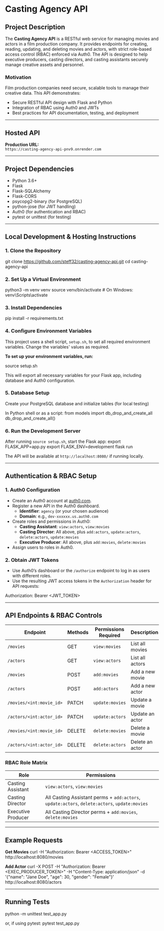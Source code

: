 # Casting Agency API

## Project Description

The **Casting Agency API** is a RESTful web service for managing movies and actors in a film production company. It provides endpoints for creating, reading, updating, and deleting movies and actors, with strict role-based access control (RBAC) enforced via Auth0. The API is designed to help executive producers, casting directors, and casting assistants securely manage creative assets and personnel.

### Motivation

Film production companies need secure, scalable tools to manage their creative data. This API demonstrates:
- Secure RESTful API design with Flask and Python
- Integration of RBAC using Auth0 and JWTs
- Best practices for API documentation, testing, and deployment

---

## Hosted API

**Production URL:**  
`https://casting-agency-api-pnv9.onrender.com`  

---

## Project Dependencies

- Python 3.6+
- Flask
- Flask-SQLAlchemy
- Flask-CORS
- psycopg2-binary (for PostgreSQL)
- python-jose (for JWT handling)
- Auth0 (for authentication and RBAC)
- pytest or unittest (for testing)

---

## Local Development & Hosting Instructions

### 1. Clone the Repository

git clone https://github.com/steff32/casting-agency-api.git
cd casting-agency-api

### 2. Set Up a Virtual Environment

python3 -m venv venv
source venv/bin/activate # On Windows: venv\Scripts\activate


### 3. Install Dependencies

pip install -r requirements.txt

### 4. Configure Environment Variables
This project uses a shell script, `setup.sh`, to set all required environment variables. Change the variables' values as required.

**To set up your environment variables, run:**

source setup.sh

This will export all necessary variables for your Flask app, including database and Auth0 configuration.


### 5. Database Setup

Create your PostgreSQL database and initialize tables (for local testing)

In Python shell or as a script:
from models import db_drop_and_create_all
db_drop_and_create_all()


### 6. Run the Development Server

After running `source setup.sh`, start the Flask app:
export FLASK_APP=app.py
export FLASK_ENV=development
flask run

The API will be available at `http://localhost:8080/` if running locally.

---

## Authentication & RBAC Setup

### 1. Auth0 Configuration

- Create an Auth0 account at [auth0.com](https://auth0.com/).
- Register a new API in the Auth0 dashboard.
  - **Identifier**: `agency` (or your chosen audience)
  - **Domain**: e.g., `dev-xxxxxx.us.auth0.com`
- Create roles and permissions in Auth0:
  - **Casting Assistant**: `view:actors`, `view:movies`
  - **Casting Director**: All above, plus `add:actors`, `update:actors`, `delete:actors`, `update:movies`
  - **Executive Producer**: All above, plus `add:movies`, `delete:movies`
- Assign users to roles in Auth0.

### 2. Obtain JWT Tokens

- Use Auth0’s dashboard or the `/authorize` endpoint to log in as users with different roles.
- Use the resulting JWT access tokens in the `Authorization` header for API requests:

Authorization: Bearer <JWT_TOKEN>

---

## API Endpoints & RBAC Controls

| Endpoint                   | Methods | Permissions Required        | Description                      |
|----------------------------|---------|----------------------------|----------------------------------|
| `/movies`                  | GET     | `view:movies`              | List all movies                  |
| `/actors`                  | GET     | `view:actors`              | List all actors                  |
| `/movies`                  | POST    | `add:movies`               | Add a new movie                  |
| `/actors`                  | POST    | `add:actors`               | Add a new actor                  |
| `/movies/<int:movie_id>`   | PATCH   | `update:movies`            | Update a movie                   |
| `/actors/<int:actor_id>`   | PATCH   | `update:actors`            | Update an actor                  |
| `/movies/<int:movie_id>`   | DELETE  | `delete:movies`            | Delete a movie                   |
| `/actors/<int:actor_id>`   | DELETE  | `delete:actors`            | Delete an actor                  |

### RBAC Role Matrix

| Role                | Permissions                                                                                         |
|---------------------|-----------------------------------------------------------------------------------------------------|
| Casting Assistant   | `view:actors`, `view:movies`                                                                        |
| Casting Director    | All Casting Assistant perms + `add:actors`, `update:actors`, `delete:actors`, `update:movies`       |
| Executive Producer  | All Casting Director perms + `add:movies`, `delete:movies`                                          |

---

## Example Requests

**Get Movies**
curl -H "Authorization: Bearer <ACCESS_TOKEN>" http://localhost:8080/movies


**Add Actor**
curl -X POST -H "Authorization: Bearer <EXEC_PRODUCER_TOKEN>"
-H "Content-Type: application/json"
-d '{"name": "Jane Doe", "age": 30, "gender": "Female"}'
http://localhost:8080/actors


---

## Running Tests

python -m unittest test_app.py

or, if using pytest:
pytest test_app.py

